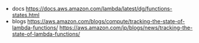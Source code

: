 - docs
  https://docs.aws.amazon.com/lambda/latest/dg/functions-states.html
- blogs
  https://aws.amazon.com/blogs/compute/tracking-the-state-of-lambda-functions/
  https://aws.amazon.com/jp/blogs/news/tracking-the-state-of-lambda-functions/
